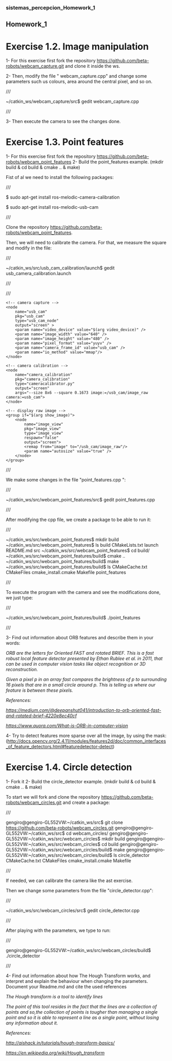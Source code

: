 ### sistemas_percepcion_Homework_1
## Homework_1

# Exercise 1.2. Image manipulation

1- For this exercise first fork the repository https://github.com/beta-robots/webcam_capture.git and clone it inside the ws.

2- Then, modify the file " webcam_capture.cpp" and change some parameters such us colours, area around the central pixel, and so on.

///

~/catkin_ws/webcam_capture/src$ gedit webcam_capture.cpp 

///

3- Then execute the camera to see the changes done.


# Exercise 1.3. Point features

1- For this exercise first fork the repository https://github.com/beta-robots/webcam_point_features
2- Build the point_features example. (mkdir build & cd build & cmake .. & make)


Fist of al we need to install the following packages:
 
 ///
 
$ sudo apt-get install ros-melodic-camera-calibration

$ sudo apt-get install ros-melodic-usb-cam

///

Clone the repository https://github.com/beta-robots/webcam_point_features.
 
 Then, we will need to calibrate the camera. For that, we measure the square and modify in the file:
 
 ///
 
 ~/catkin_ws/src/usb_cam_calibration/launch$ gedit usb_camera_calibration.launch

///

///
 
 <launch>
	<!-- User arguments -->
	<arg name="video_device"  default="/dev/video0" />
	<arg name="show_image"  default="false" />

	<!-- camera capture -->
	<node
		name="usb_cam"
		pkg="usb_cam"
		type="usb_cam_node"
		output="screen" >
		<param name="video_device" value="$(arg video_device)" />
		<param name="image_width" value="640" />
		<param name="image_height" value="480" />
		<param name="pixel_format" value="yuyv" />
		<param name="camera_frame_id" value="usb_cam" />
		<param name="io_method" value="mmap"/>
	</node>

	<!-- camera calibration -->
	<node
		name="camera_calibration"
		pkg="camera_calibration"
		type="cameracalibrator.py"
		output="screen"
		args="--size 8x6 --square 0.1673 image:=/usb_cam/image_raw camera:=usb_cam">
	</node>

	<!-- display raw image -->
	<group if="$(arg show_image)">
		<node
			name="image_view"
			pkg="image_view"
			type="image_view"
			respawn="false"
			output="screen">
			<remap from="image" to="/usb_cam/image_raw"/>
			<param name="autosize" value="true" />
		</node>
	</group>

</launch>

///

We make some changes in the file "point_features.cpp ":

///

~/catkin_ws/src/webcam_point_features/src$ gedit point_features.cpp 

///

After modifying the cpp file, we create a package to be able to run it:

///


~/catkin_ws/src/webcam_point_features$ mkdir build
~/catkin_ws/src/webcam_point_features$ ls
build  CMakeLists.txt  launch  README.md  src
~/catkin_ws/src/webcam_point_features$ cd build/
~/catkin_ws/src/webcam_point_features/build$ cmake ..
~/catkin_ws/src/webcam_point_features/build$ make
~/catkin_ws/src/webcam_point_features/build$ ls
CMakeCache.txt  CMakeFiles  cmake_install.cmake  Makefile  point_features

///

To execute the program with the camera and see the modifications done, we just type:

///

~/catkin_ws/src/webcam_point_features/build$ ./point_features 

///





3- Find out information about ORB features and describe them in your words:


*ORB are the letters for Oriented FAST and rotated BRIEF. This is a fast robust local feature detector presented by Ethan Rublee et al. in 2011, that can be used in computer vision tasks like object recognition or 3D reconstruction.*

*Given a pixel p in an array fast compares the brightness of p to surrounding 16 pixels that are in a small circle around p. This is telling us where our feature is between these pixels.*

*References:*

*https://medium.com/@deepanshut041/introduction-to-orb-oriented-fast-and-rotated-brief-4220e8ec40cf*

*https://www.quora.com/What-is-ORB-in-computer-vision*


4- Try to detect features more sparse over all the image, by using the mask: (http://docs.opencv.org/2.4.11/modules/features2d/doc/common_interfaces_of_feature_detectors.html#featuredetector-detect)


# Exercise 1.4. Circle detection

1- Fork it
2- Build the circle_detector example. (mkdir build & cd build & cmake .. & make)

To start we will fork and clone the repository https://github.com/beta-robots/webcam_circles.git and create a package:

///

gengiro@gengiro-GL552VW:~/catkin_ws/src$ git clone https://github.com/beta-robots/webcam_circles.git
gengiro@gengiro-GL552VW:~/catkin_ws/src$ cd webcam_circles/
gengiro@gengiro-GL552VW:~/catkin_ws/src/webcam_circles$ mkdir build
gengiro@gengiro-GL552VW:~/catkin_ws/src/webcam_circles$ cd build
gengiro@gengiro-GL552VW:~/catkin_ws/src/webcam_circles/build$ make
gengiro@gengiro-GL552VW:~/catkin_ws/src/webcam_circles/build$ ls
circle_detector  CMakeCache.txt  CMakeFiles  cmake_install.cmake  Makefile

///

If needed, we can calibrate the camera like the ast exercise.

Then we change some parameters from the file "circle_detector.cpp":

///

~/catkin_ws/src/webcam_circles/src$ gedit circle_detector.cpp

///

After playing with the parameters, we type to run:

///

gengiro@gengiro-GL552VW:~/catkin_ws/src/webcam_circles/build$ ./circle_detector 

///

4- Find out information about how The Hough Transform works, and interpret and explain  the behaviour when changing the parameters. Document your Readme.md and cite the used references

*The Hough transform is a tool to identify lines*

*The point of this tool resides in the fact that the lines are a collection of points and so,the collection of points is tougher than managing a single point and so it is able to represent a line as a single point, without losing any information about it.*

*References:*

*http://aishack.in/tutorials/hough-transform-basics/*

*https://en.wikipedia.org/wiki/Hough_transform*

